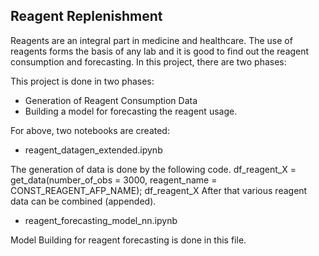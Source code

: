 ## Reagent Replenishment

Reagents are an integral part in medicine and healthcare. The use of reagents forms the basis of any lab and it is good to find out the reagent consumption and forecasting. In this project, there are two phases:

This project is done in two phases:

- Generation of Reagent Consumption Data
- Building a model for forecasting the reagent usage.

For above, two notebooks are created:

* reagent_datagen_extended.ipynb

The generation of data is done by the following code.
df_reagent_X = get_data(number_of_obs = 3000, reagent_name = CONST_REAGENT_AFP_NAME); df_reagent_X
After that various reagent data can be combined (appended).

* reagent_forecasting_model_nn.ipynb

Model Building for reagent forecasting is done in this file.
